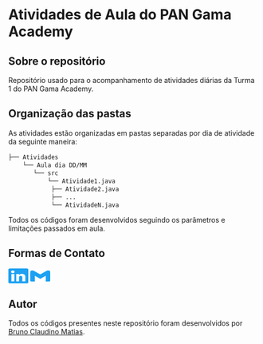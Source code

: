 # Atividades de Aula do PAN Gama Academy

## Sobre o repositório
Repositório usado para o acompanhamento de atividades diárias da Turma 1 do PAN Gama Academy. 

## Organização das pastas
<p>As atividades estão organizadas em pastas separadas por dia de atividade da seguinte maneira:


 ```
├── Atividades
     └── Aula dia DD/MM
    	└── src
    	    └── Atividade1.java
             ├── Atividade2.java
             ├── ...
             └── AtividadeN.java

```

Todos os códigos foram desenvolvidos seguindo os parâmetros e limitações passados em aula.</p>

## Formas de Contato

<a href="https://www.linkedin.com/in/brunoclaudino/" target="blank"><img style="background-color: #abc" align="center" src="https://github.com/brunoclaudino/brunoclaudino/blob/3c110bc450538b61248dbd1554b19fbe5be1341b/icons/linkedin.svg" height="30" width="40" /></a>
<a href="mailto:brunoclaudinomatias@gmail.com" target="blank"><img align="center" src="https://github.com/brunoclaudino/brunoclaudino/blob/d5913c2b2212387f5e7d2e52b968d0bc7709741a/icons/gmail.svg" alt="brunoclaudinomatias@gmail.com" height="30" width="40" /></a>

## Autor
Todos os códigos presentes neste repositório foram desenvolvidos por  [Bruno Claudino Matias](https://github.com/brunoclaudino).
